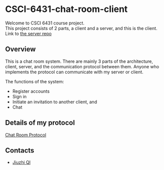 # CSCI-6431-chat-room-client  
Welcome to CSCI 6431 course project.  
This project consists of 2 parts, a client and a server, and this is the client.  
Link to [the server repo](https://github.com/jzhzj/CSCI-6431-chat-room-server)
## Overview
This is a chat room system. 
There are mainly 3 parts of the architecture, client, server, and the communication protocol between them. 
Anyone who implements the protocol can communicate with my server or client.  
  
The functions of the system:  
- Register accounts
- Sign in
- Initiate an invitation to another client, and
- Chat  
## Details of my protocol
[Chat Room Protocol]()
## Contacts  
- [Jiuzhi QI](mailto:qijiuzhi@gwu.edu)
